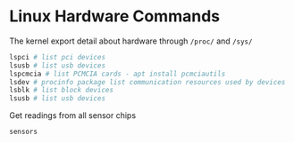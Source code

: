 # Linux Hardware Commands

The kernel export detail about hardware through `/proc/` and `/sys/` 

```bash
lspci # list pci devices
lsusb # list usb devices
lspcmcia # list PCMCIA cards - apt install pcmciautils
lsdev # procinfo package list communication resources used by devices
lsblk # list block devices
lsusb # list usb devices
```

Get readings from all sensor chips
```bash
sensors
```